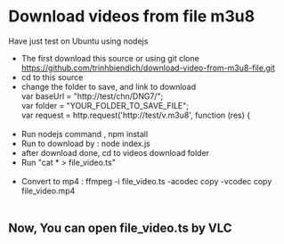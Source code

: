 # Download videos from file m3u8

Have just test on Ubuntu using nodejs <br>

* The first download this source or using git clone https://github.com/trinhbiendich/download-video-from-m3u8-file.git <br>
* cd to this source <br>
* change the folder to save, and link to download <br>
var baseUrl = "http://test/chn/DNG7/"; <br>
var folder = "YOUR_FOLDER_TO_SAVE_FILE"; <br>
var request = http.request('http://test/v.m3u8', function (res) { <br> <br>
* Run nodejs command , npm install <br>
* Run to download by : node index.js <br>
* after download done, cd to videos download folder <br>
* Run "cat * > file_video.ts" <br> <br>
* Convert to mp4 : ffmpeg -i file_video.ts -acodec copy -vcodec copy file_video.mp4 <br> <br>
## Now, You can open file_video.ts by VLC
